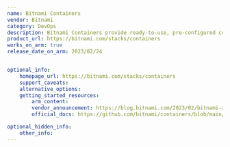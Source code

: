 ```yaml
---
name: Bitnami Containers
vendor: Bitnami
category: DevOps
description: Bitnami Containers provide ready-to-use, pre-configured container images for popular open-source applications and development stacks.
product_url: https://bitnami.com/stacks/containers
works_on_arm: true
release_date_on_arm: 2023/02/24


optional_info:
    homepage_url: https://bitnami.com/stacks/containers
    support_caveats:
    alternative_options:
    getting_started_resources:
        arm_content: 
        vendor_announcement: https://blog.bitnami.com/2023/02/bitnami-arm-containers-available-at.html
        official_docs: https://github.com/bitnami/containers/blob/main/README.md

optional_hidden_info:
    other_info:
---
```

